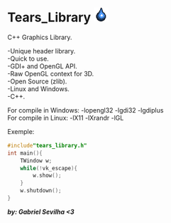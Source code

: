 # Tears_Library ![alt_text](/TearsLibraryIcon.png) <br/>

C++ Graphics Library. <br/>

-Unique header library.<br/>
-Quick to use.<br/>
-GDI+ and OpenGL API. <br/>
-Raw OpenGL context for 3D. <br/>
-Open Source (zlib).<br/>
-Linux and Windows.<br/>
-C++.<br/>

For compile in Windows: -lopengl32 -lgdi32 -lgdiplus <br/>
For compile in Linux:   -lX11 -lXrandr -lGL <br/>

Exemple:<br/>
```C++
#include"tears_library.h"
int main(){
    TWindow w;
    while(!vk_escape){
        w.show();
    }
    w.shutdown();
}
```

***by: Gabriel Sevilha <3***

